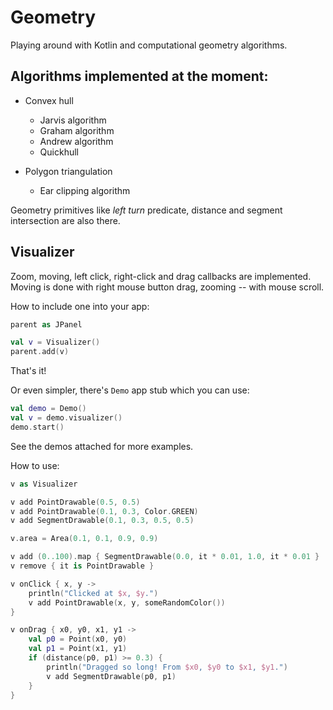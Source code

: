 Geometry
===

Playing around with Kotlin and computational geometry algorithms.

Algorithms implemented at the moment:
---
* Convex hull
  * Jarvis algorithm
  * Graham algorithm
  * Andrew algorithm
  * Quickhull

* Polygon triangulation
  * Ear clipping algorithm

Geometry primitives like _left turn_ predicate, distance and segment intersection are also there.

Visualizer
---
Zoom, moving, left click, right-click and drag callbacks are implemented.
Moving is done with right mouse button drag, zooming -- with mouse scroll.

How to include one into your app:
```kotlin
parent as JPanel

val v = Visualizer()
parent.add(v)
```
That's it!

Or even simpler, there's `Demo` app stub which you can use:
```kotlin
val demo = Demo()
val v = demo.visualizer()
demo.start()
```
See the demos attached for more examples.

How to use:
```kotlin
v as Visualizer

v add PointDrawable(0.5, 0.5)
v add PointDrawable(0.1, 0.3, Color.GREEN)
v add SegmentDrawable(0.1, 0.3, 0.5, 0.5)

v.area = Area(0.1, 0.1, 0.9, 0.9)

v add (0..100).map { SegmentDrawable(0.0, it * 0.01, 1.0, it * 0.01 }
v remove { it is PointDrawable }

v onClick { x, y ->
    println("Clicked at $x, $y.")
    v add PointDrawable(x, y, someRandomColor())
}

v onDrag { x0, y0, x1, y1 ->
    val p0 = Point(x0, y0)
    val p1 = Point(x1, y1)
    if (distance(p0, p1) >= 0.3) {
        println("Dragged so long! From $x0, $y0 to $x1, $y1.")
        v add SegmentDrawable(p0, p1)
    }
}
```
